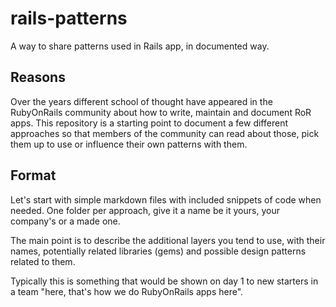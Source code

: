 # rails-patterns
A way to share patterns used in Rails app, in documented way.

## Reasons

Over the years different school of thought have appeared in the RubyOnRails community about how to write, maintain and document RoR apps. This repository is a starting point to document a few different approaches so that members of the community can read about those, pick them up to use or influence their own patterns with them.

## Format

Let's start with simple markdown files with included snippets of code when needed. One folder per approach, give it a name be it yours, your company's or a made one.

The main point is to describe the additional layers you tend to use, with their names, potentially related libraries (gems) and possible design patterns related to them.

Typically this is something that would be shown on day 1 to new starters in a team "here, that's how we do RubyOnRails apps here".

